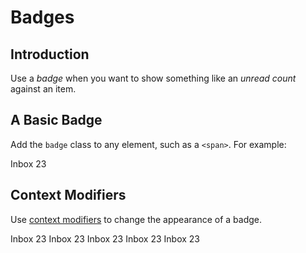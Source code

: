 # Badges

## Introduction

Use a _badge_ when you want to show something like an _unread count_ against an item.

## A Basic Badge

Add the `badge` class to any element, such as a `<span>`. For example:

Inbox <span class="badge">23</span>

## Context Modifiers

Use [context modifiers](../utilities/context-classes.html) to change the appearance of a badge.

Inbox <span class="badge badge--attention">23</span>
Inbox <span class="badge badge--info">23</span>
Inbox <span class="badge badge--success">23</span>
Inbox <span class="badge badge--warning">23</span>
Inbox <span class="badge badge--danger">23</span>
